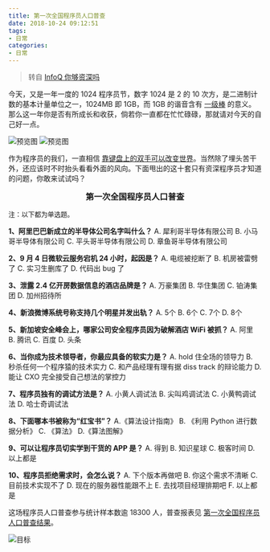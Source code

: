 ```yaml
---
title: 第一次全国程序员人口普查
date: 2018-10-24 09:12:51
tags:
- 日常
categories:
- 日常
---
```


> 转自 [InfoQ 你够资深吗](https://mp.weixin.qq.com/s/BwoD4BJE4k1Tykjl9dmEwg)

今天，又是一年一度的 1024 程序员节，数字 1024 是 2 的 10 次方，是二进制计数的基本计量单位之一，1024MB 即 1GB，而 1GB 的谐音含有 [一级棒]() 的意义。那么这一年你是否有所成长和收获，倘若你一直都在忙忙碌碌，那就请对今天的自己好一点。

![预览图](https://img1.fanhaobai.com/2018/10/1th-coder-census/20f655ea-7779-4f65-956a-3b9a67929f45.png)<!--more-->
![预览图](https://img1.fanhaobai.com/2018/10/1th-coder-census/20f655ea-7779-4f65-956a-3b9a67929f45.png)

作为程序员的我们，一直相信 [靠键盘上的双手可以改变世界]()。当然除了埋头苦干外，还应该时不时抬头看看外面的风向。下面甩出的这十套只有资深程序员才知道的问题，你敢来试试吗？

<h3 style="text-align:center;margin:0">第一次全国程序员人口普查</h3>

<font size="2">注：以下都为单选题。</font>

**1、阿里巴巴新成立的半导体公司名字叫什么？**
A. 犀利哥半导体有限公司
B. 小马哥半导体有限公司
C. 平头哥半导体有限公司
D. 章鱼哥半导体有限公司

**2、9 月 4 日微软云服务宕机 24 小时，起因是？**
A. 电缆被挖断了
B. 机房被雷劈了
C. 实习生删库了
D. 代码出 bug 了

**3、泄露 2.4 亿开房数据信息的酒店品牌是？**
A. 万豪集团
B. 华住集团
C. 铂涛集团
D. 加州招待所

**4、新浪微博系统号称支持几个明星并发出轨？**
A. 5个
B. 6个
C. 7个
D. 8个

**5、新加坡安全峰会上，哪家公司安全程序员因为破解酒店 WiFi 被抓？**
A. 阿里
B. 腾讯
C. 百度
D. 头条

**6、当你成为技术领导者，你最应具备的软实力是？**
A. hold 住全场的领导力
B. 秒杀任何一个程序猿的技术实力
C. 和产品经理有理有据 diss track 的辩论能力
D. 能让 CXO 完全接受自己想法的掌控力

**7、程序员独有的调试方法是？**
A. 小黄人调试法
B. 尖叫鸡调试法
C. 小黄鸭调试法
D. 哈士奇调试法

**8、下面哪本书被称为“红宝书”？**
A.《算法设计指南》
B. 《利用 Python 进行数据分析》
C. 《算法》
D.《算法图解》

**9、可以让程序员切实学到干货的 APP 是？**
A. 得到
B. 知识星球
C. 极客时间
D. 以上都是

**10、程序员拒绝需求时，会怎么说？**
A. 下个版本再做吧
B. 你这个需求不清晰
C. 目前技术实现不了
D. 现在的服务器性能跟不上
E. 去找项目经理排期吧
F. 以上都是

这场程序员人口普查参与统计样本数逾 18300 人，普查报表见 [第一次全国程序员人口普查结果](https://mp.weixin.qq.com/s?__biz=MjM5MDE0Mjc4MA==&mid=2650998840&idx=2&sn=9544f5f6a099f6412353b1519f270738&chksm=bdbef06b8ac9797d738fed0d3db110079f69cac4600c34271c1c8e052baa30dd58ebbc092ace&scene=21#wechat_redirect)。

![目标](https://img2.fanhaobai.com/2018/10/1th-coder-census/42d7242d-881a-4f10-aa75-3b05f99eb2ab.png)